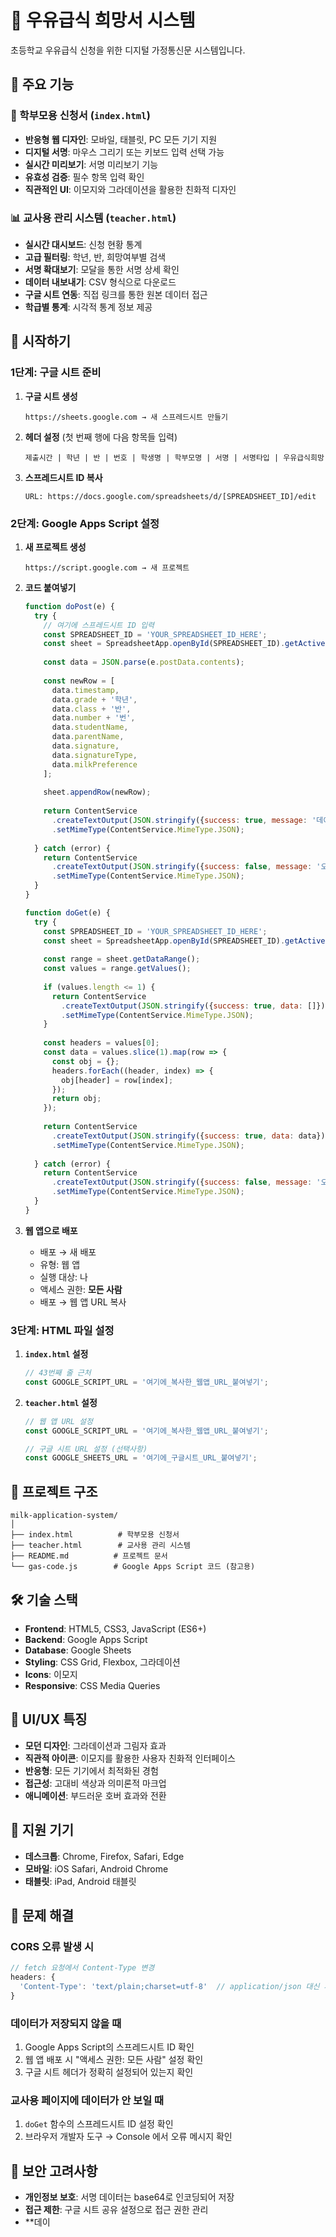 # 🥛 우유급식 희망서 시스템

초등학교 우유급식 신청을 위한 디지털 가정통신문 시스템입니다.


## 🌟 주요 기능

### 📝 학부모용 신청서 (`index.html`)
- **반응형 웹 디자인**: 모바일, 태블릿, PC 모든 기기 지원
- **디지털 서명**: 마우스 그리기 또는 키보드 입력 선택 가능
- **실시간 미리보기**: 서명 미리보기 기능
- **유효성 검증**: 필수 항목 입력 확인
- **직관적인 UI**: 이모지와 그라데이션을 활용한 친화적 디자인

### 📊 교사용 관리 시스템 (`teacher.html`)
- **실시간 대시보드**: 신청 현황 통계
- **고급 필터링**: 학년, 반, 희망여부별 검색
- **서명 확대보기**: 모달을 통한 서명 상세 확인
- **데이터 내보내기**: CSV 형식으로 다운로드
- **구글 시트 연동**: 직접 링크를 통한 원본 데이터 접근
- **학급별 통계**: 시각적 통계 정보 제공

## 🚀 시작하기

### 1단계: 구글 시트 준비

1. **구글 시트 생성**
   ```
   https://sheets.google.com → 새 스프레드시트 만들기
   ```

2. **헤더 설정** (첫 번째 행에 다음 항목들 입력)
   ```
   제출시간 | 학년 | 반 | 번호 | 학생명 | 학부모명 | 서명 | 서명타입 | 우유급식희망
   ```

3. **스프레드시트 ID 복사**
   ```
   URL: https://docs.google.com/spreadsheets/d/[SPREADSHEET_ID]/edit
   ```

### 2단계: Google Apps Script 설정

1. **새 프로젝트 생성**
   ```
   https://script.google.com → 새 프로젝트
   ```

2. **코드 붙여넣기**
   ```javascript
   function doPost(e) {
     try {
       // 여기에 스프레드시트 ID 입력
       const SPREADSHEET_ID = 'YOUR_SPREADSHEET_ID_HERE';
       const sheet = SpreadsheetApp.openById(SPREADSHEET_ID).getActiveSheet();
       
       const data = JSON.parse(e.postData.contents);
       
       const newRow = [
         data.timestamp,
         data.grade + '학년',
         data.class + '반',
         data.number + '번',
         data.studentName,
         data.parentName,
         data.signature,
         data.signatureType,
         data.milkPreference
       ];
       
       sheet.appendRow(newRow);
       
       return ContentService
         .createTextOutput(JSON.stringify({success: true, message: '데이터가 성공적으로 저장되었습니다.'}))
         .setMimeType(ContentService.MimeType.JSON);
         
     } catch (error) {
       return ContentService
         .createTextOutput(JSON.stringify({success: false, message: '오류가 발생했습니다: ' + error.toString()}))
         .setMimeType(ContentService.MimeType.JSON);
     }
   }

   function doGet(e) {
     try {
       const SPREADSHEET_ID = 'YOUR_SPREADSHEET_ID_HERE';
       const sheet = SpreadsheetApp.openById(SPREADSHEET_ID).getActiveSheet();
       
       const range = sheet.getDataRange();
       const values = range.getValues();
       
       if (values.length <= 1) {
         return ContentService
           .createTextOutput(JSON.stringify({success: true, data: []}))
           .setMimeType(ContentService.MimeType.JSON);
       }
       
       const headers = values[0];
       const data = values.slice(1).map(row => {
         const obj = {};
         headers.forEach((header, index) => {
           obj[header] = row[index];
         });
         return obj;
       });
       
       return ContentService
         .createTextOutput(JSON.stringify({success: true, data: data}))
         .setMimeType(ContentService.MimeType.JSON);
         
     } catch (error) {
       return ContentService
         .createTextOutput(JSON.stringify({success: false, message: '오류가 발생했습니다: ' + error.toString()}))
         .setMimeType(ContentService.MimeType.JSON);
     }
   }
   ```

3. **웹 앱으로 배포**
   - 배포 → 새 배포
   - 유형: 웹 앱
   - 실행 대상: 나
   - 액세스 권한: **모든 사람**
   - 배포 → 웹 앱 URL 복사

### 3단계: HTML 파일 설정

1. **`index.html` 설정**
   ```javascript
   // 43번째 줄 근처
   const GOOGLE_SCRIPT_URL = '여기에_복사한_웹앱_URL_붙여넣기';
   ```

2. **`teacher.html` 설정**
   ```javascript
   // 웹 앱 URL 설정
   const GOOGLE_SCRIPT_URL = '여기에_복사한_웹앱_URL_붙여넣기';
   
   // 구글 시트 URL 설정 (선택사항)
   const GOOGLE_SHEETS_URL = '여기에_구글시트_URL_붙여넣기';
   ```

## 📁 프로젝트 구조

```
milk-application-system/
│
├── index.html          # 학부모용 신청서
├── teacher.html        # 교사용 관리 시스템
├── README.md          # 프로젝트 문서
└── gas-code.js        # Google Apps Script 코드 (참고용)
```

## 🛠️ 기술 스택

- **Frontend**: HTML5, CSS3, JavaScript (ES6+)
- **Backend**: Google Apps Script
- **Database**: Google Sheets
- **Styling**: CSS Grid, Flexbox, 그라데이션
- **Icons**: 이모지
- **Responsive**: CSS Media Queries

## 🎨 UI/UX 특징

- **모던 디자인**: 그라데이션과 그림자 효과
- **직관적 아이콘**: 이모지를 활용한 사용자 친화적 인터페이스
- **반응형**: 모든 기기에서 최적화된 경험
- **접근성**: 고대비 색상과 의미론적 마크업
- **애니메이션**: 부드러운 호버 효과와 전환

## 📱 지원 기기

- **데스크톱**: Chrome, Firefox, Safari, Edge
- **모바일**: iOS Safari, Android Chrome
- **태블릿**: iPad, Android 태블릿

## 🔧 문제 해결

### CORS 오류 발생 시
```javascript
// fetch 요청에서 Content-Type 변경
headers: {
  'Content-Type': 'text/plain;charset=utf-8'  // application/json 대신 사용
}
```

### 데이터가 저장되지 않을 때
1. Google Apps Script의 스프레드시트 ID 확인
2. 웹 앱 배포 시 "액세스 권한: 모든 사람" 설정 확인
3. 구글 시트 헤더가 정확히 설정되어 있는지 확인

### 교사용 페이지에 데이터가 안 보일 때
1. `doGet` 함수의 스프레드시트 ID 설정 확인
2. 브라우저 개발자 도구 → Console 에서 오류 메시지 확인

## 🔐 보안 고려사항

- **개인정보 보호**: 서명 데이터는 base64로 인코딩되어 저장
- **접근 제한**: 구글 시트 공유 설정으로 접근 권한 관리
- **데이
